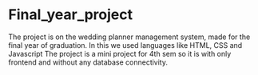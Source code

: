 # Final_year_project
The project is on the wedding planner management system, made for the final year of graduation.
In this we used languages like HTML, CSS and Javascript
The project is a mini project for 4th sem so it is with only frontend and without any database connectivity.
